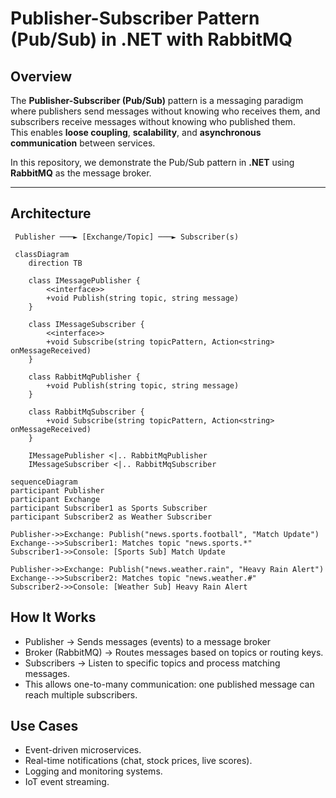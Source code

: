 ﻿# Publisher-Subscriber Pattern (Pub/Sub) in .NET with RabbitMQ

## Overview
The **Publisher-Subscriber (Pub/Sub)** pattern is a messaging paradigm where publishers send messages without knowing who receives them, and subscribers receive messages without knowing who published them.  
This enables **loose coupling**, **scalability**, and **asynchronous communication** between services.

In this repository, we demonstrate the Pub/Sub pattern in **.NET** using **RabbitMQ** as the message broker.

---

## Architecture

```text
 Publisher ───► [Exchange/Topic] ───► Subscriber(s)
```

```mermaid
 classDiagram
    direction TB

    class IMessagePublisher {
        <<interface>>
        +void Publish(string topic, string message)
    }

    class IMessageSubscriber {
        <<interface>>
        +void Subscribe(string topicPattern, Action<string> onMessageReceived)
    }

    class RabbitMqPublisher {
        +void Publish(string topic, string message)
    }

    class RabbitMqSubscriber {
        +void Subscribe(string topicPattern, Action<string> onMessageReceived)
    }

    IMessagePublisher <|.. RabbitMqPublisher
    IMessageSubscriber <|.. RabbitMqSubscriber
```

```mermaid
sequenceDiagram
participant Publisher
participant Exchange
participant Subscriber1 as Sports Subscriber
participant Subscriber2 as Weather Subscriber

Publisher->>Exchange: Publish("news.sports.football", "Match Update")
Exchange-->>Subscriber1: Matches topic "news.sports.*"
Subscriber1->>Console: [Sports Sub] Match Update

Publisher->>Exchange: Publish("news.weather.rain", "Heavy Rain Alert")
Exchange-->>Subscriber2: Matches topic "news.weather.#"
Subscriber2->>Console: [Weather Sub] Heavy Rain Alert
 ```

 ## How It Works
- Publisher → Sends messages (events) to a message broker
- Broker (RabbitMQ) → Routes messages based on topics or routing keys.
- Subscribers → Listen to specific topics and process matching messages.
- This allows one-to-many communication: one published message can reach multiple subscribers.

 ## Use Cases
- Event-driven microservices.
- Real-time notifications (chat, stock prices, live scores).
- Logging and monitoring systems.
- IoT event streaming.